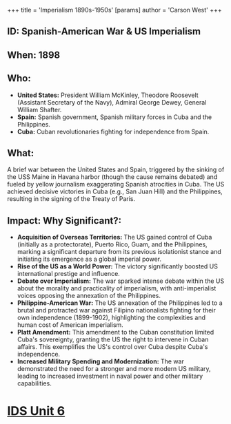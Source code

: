 +++
 title = 'Imperialism 1890s-1950s'
[params]
	author = 'Carson West'
+++
## ID: Spanish-American War & US Imperialism

## When: 1898

## Who:
* **United States:** President William McKinley, Theodore Roosevelt (Assistant Secretary of the Navy), Admiral George Dewey, General William Shafter.
* **Spain:**  Spanish government, Spanish military forces in Cuba and the Philippines.
* **Cuba:** Cuban revolutionaries fighting for independence from Spain.


## What:  
A brief war between the United States and Spain, triggered by the sinking of the USS Maine in Havana harbor (though the cause remains debated) and fueled by yellow journalism exaggerating Spanish atrocities in Cuba.  The US achieved decisive victories in Cuba (e.g., San Juan Hill) and the Philippines, resulting in the signing of the Treaty of Paris.

## Impact: Why Significant?:
* **Acquisition of Overseas Territories:** The US gained control of Cuba (initially as a protectorate), Puerto Rico, Guam, and the Philippines, marking a significant departure from its previous isolationist stance and initiating its emergence as a global imperial power.
* **Rise of the US as a World Power:** The victory significantly boosted US international prestige and influence.
* **Debate over Imperialism:** The war sparked intense debate within the US about the morality and practicality of imperialism, with anti-imperialist voices opposing the annexation of the Philippines.
* **Philippine-American War:** The US annexation of the Philippines led to a brutal and protracted war against Filipino nationalists fighting for their own independence (1899-1902), highlighting the complexities and human cost of American imperialism.
* **Platt Amendment:** This amendment to the Cuban constitution limited Cuba's sovereignty, granting the US the right to intervene in Cuban affairs.  This exemplifies the US's control over Cuba despite Cuba's independence.
* **Increased Military Spending and Modernization:** The war demonstrated the need for a stronger and more modern US military, leading to increased investment in naval power and other military capabilities.


# [IDS Unit 6](./../ids-unit-6/)